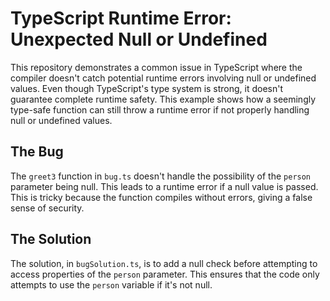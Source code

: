 # TypeScript Runtime Error: Unexpected Null or Undefined

This repository demonstrates a common issue in TypeScript where the compiler doesn't catch potential runtime errors involving null or undefined values.  Even though TypeScript's type system is strong, it doesn't guarantee complete runtime safety.  This example shows how a seemingly type-safe function can still throw a runtime error if not properly handling null or undefined values.

## The Bug

The `greet3` function in `bug.ts` doesn't handle the possibility of the `person` parameter being null. This leads to a runtime error if a null value is passed.  This is tricky because the function compiles without errors, giving a false sense of security.

## The Solution

The solution, in `bugSolution.ts`, is to add a null check before attempting to access properties of the `person` parameter.  This ensures that the code only attempts to use the `person` variable if it's not null.